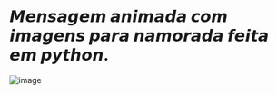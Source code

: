 # 𝙈𝙚𝙣𝙨𝙖𝙜𝙚𝙢 𝙖𝙣𝙞𝙢𝙖𝙙𝙖 𝙘𝙤𝙢 𝙞𝙢𝙖𝙜𝙚𝙣𝙨 𝙥𝙖𝙧𝙖 𝙣𝙖𝙢𝙤𝙧𝙖𝙙𝙖 𝙛𝙚𝙞𝙩𝙖 𝙚𝙢 𝙥𝙮𝙩𝙝𝙤𝙣.

![image](https://github.com/user-attachments/assets/522caead-edca-46a6-b3fd-da87ef9b1717)
